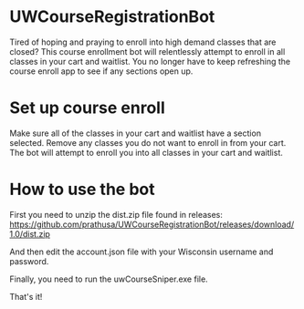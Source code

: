 # UWCourseRegistrationBot

Tired of hoping and praying to enroll into high demand classes that are closed? 
This course enrollment bot will relentlessly attempt to enroll in all classes in your cart and waitlist.
You no longer have to keep refreshing the course enroll app to see if any sections open up.


# Set up course enroll

Make sure all of the classes in your cart and waitlist have a section selected.
Remove any classes you do not want to enroll in from your cart.
The bot will attempt to enroll you into all classes in your cart and waitlist.

# How to use the bot

First you need to unzip the dist.zip file found in releases:
https://github.com/prathusa/UWCourseRegistrationBot/releases/download/1.0/dist.zip

And then edit the account.json file with your Wisconsin username and password.

Finally, you need to run the uwCourseSniper.exe file.

That's it!
